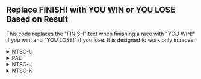 ## Replace FINISH! with YOU WIN or YOU LOSE Based on Result

This code replaces the "FINISH" text when finishing a race with "YOU WIN!" if you win, and "YOU LOSE!" if you lose. It is designed to work only in races.

<details>
<summary>NTSC-U</summary>

```powerpc
C283549C 0000000C
3A4004B5 3E20809C
82318F68 81910B70
2C0C0002 41800014
2C0C0007 4182000C
2C0C0008 40820038
7C701B78 7C719A14
88630B84 3D808078
618C3F98 7D8903A6
4E800421 3A4004B6
2C030002 40820008
3A4004B7 7E038378
5664063E 00000000
```
</details>

<details>
<summary>PAL</summary>

```powerpc
C2856F2C 0000000C
3A4004B5 3E20809C
8231D728 81910B70
2C0C0002 41800014
2C0C0007 4182000C
2C0C0008 40820038
7C701B78 7C719A14
88630B84 3D808078
618CCFA4 7D8903A6
4E800421 3A4004B6
2C030002 40820008
3A4004B7 7E038378
5664063E 00000000
```
</details>

<details>
<summary>NTSC-J</summary>

```powerpc
C2856598 0000000C
3A4004B5 3E20809C
8231C788 81910B70
2C0C0002 41800014
2C0C0007 4182000C
2C0C0008 40820038
7C701B78 7C719A14
88630B84 3D808078
618CC610 7D8903A6
4E800421 3A4004B6
2C030002 40820008
3A4004B7 7E038378
5664063E 00000000
```
</details>

<details>
<summary>NTSC-K</summary>

```powerpc
C28452EC 0000000C
3A4004B5 3E20809B
8231BD68 81910B70
2C0C0002 41800014
2C0C0007 4182000C
2C0C0008 40820038
7C701B78 7C719A14
88630B84 3D808077
618CB364 7D8903A6
4E800421 3A4004B6
2C030002 40820008
3A4004B7 7E038378
5664063E 00000000
```
</details>